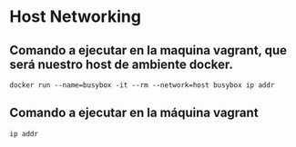 # Host Networking


## Comando a ejecutar en la maquina vagrant, que será nuestro host de ambiente docker.
```
docker run --name=busybox -it --rm --network=host busybox ip addr 
```

## Comando a ejecutar en la máquina vagrant
```
ip addr
```
